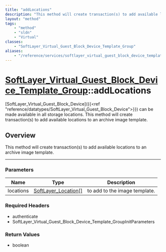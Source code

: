 ```yaml
---
title: "addLocations"
description: "This method will create transaction(s) to add available locations to an archive image template."
layout: "method"
tags:
    - "method"
    - "sldn"
    - "Virtual"
classes:
    - "SoftLayer_Virtual_Guest_Block_Device_Template_Group"
aliases:
    - "/reference/services/softlayer_virtual_guest_block_device_template_group/addLocations"
---
```

# [SoftLayer_Virtual_Guest_Block_Device_Template_Group](/reference/services/SoftLayer_Virtual_Guest_Block_Device_Template_Group)::addLocations


[SoftLayer_Virtual_Guest_Block_Device]({{<ref "reference/datatypes/SoftLayer_Virtual_Guest_Block_Device">}}) can be made available in all storage locations. This method will create transaction(s) to add available locations to an archive image template. 


## Overview 
This method will create transaction(s) to add available locations to an archive image template.

-----

### Parameters 
|Name | Type | Description |
| --- | --- | --- |
|locations| <a href='/reference/datatypes/SoftLayer_Location'>SoftLayer_Location[] </a>| to add to the image template.|


### Required Headers
* authenticate
* SoftLayer_Virtual_Guest_Block_Device_Template_GroupInitParameters


### Return Values
* boolean




